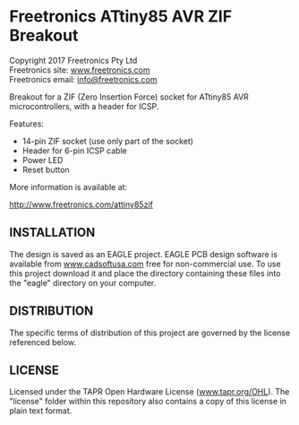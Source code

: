 Freetronics ATtiny85 AVR ZIF Breakout
===================================
Copyright 2017 Freetronics Pty Ltd  
Freetronics site:  www.freetronics.com  
Freetronics email: info@freetronics.com  

Breakout for a ZIF (Zero Insertion Force) socket for ATtiny85 AVR microcontrollers,
with a header for ICSP.

Features:

 * 14-pin ZIF socket (use only part of the socket)
 * Header for 6-pin ICSP cable
 * Power LED
 * Reset button

More information is available at:

  http://www.freetronics.com/attiny85zif


INSTALLATION
------------
The design is saved as an EAGLE project. EAGLE PCB design software is
available from www.cadsoftusa.com free for non-commercial use. To use
this project download it and place the directory containing these files
into the "eagle" directory on your computer.


DISTRIBUTION
------------
The specific terms of distribution of this project are governed by the
license referenced below.


LICENSE
-------
Licensed under the TAPR Open Hardware License (www.tapr.org/OHL).
The "license" folder within this repository also contains a copy of
this license in plain text format.
